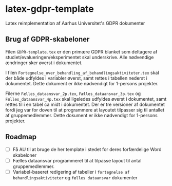 # latex-gdpr-template
Latex reimplementation af Aarhus Universitet's GDPR dokumenter

## Brug af GDPR-skabeloner

Filen `GDPR-template.tex` er den primære GDPR blanket som deltagere af studiet/evalueringen/eksperimentet skal underskrive. Alle nødvendige ændringer sker øverst i dokumentet.

I filen `Fortegnelse_over_behandling_af_behandlingsaktiviteter.tex` skal der både udfyldes i variabler øverst, samt rettes i tabellen nederst i dokumentet.
Dette dokument er ikke nødvendigt for 1-persons projekter. 

Filerne `Fælles_dataansvar_2p.tex`, `Fælles_dataansvar_3p.tex` og `Fælles_dataansvar_4p.tex` skal ligeledes udfyldes øverst i dokumentet, samt rettes til i en tabel ca midt i dokumentet. Der er tre versioner af dokumentet fordi jeg var for doven til at programmere at layoutet tilpasser sig til antallet af gruppemedlemmer. Dette dokument er ikke nødvendigt for 1-persons projekter. 

## Roadmap
- [ ] Få AU til at bruge de her template i stedet for deres forfærdelige Word skabeloner
- [ ] Fælles dataansvar programmeret til at tilpasse layout til antal gruppemedlemmer. 
- [ ] Variabel-baseret redigering af tabeller i `fortegnelse af behandlingsaktiviteter` og `fælles dataansvar` dokumenter
